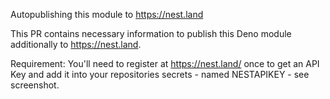 Autopublishing this module to https://nest.land



This PR contains necessary information to publish this Deno module additionally to https://nest.land.

Requirement: You'll need to register at https://nest.land/ once to get an API Key and add it into your repositories secrets - named NESTAPIKEY - see screenshot.